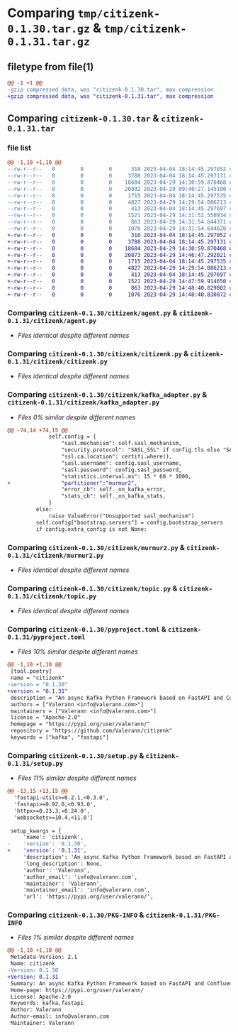 # Comparing `tmp/citizenk-0.1.30.tar.gz` & `tmp/citizenk-0.1.31.tar.gz`

## filetype from file(1)

```diff
@@ -1 +1 @@
-gzip compressed data, was "citizenk-0.1.30.tar", max compression
+gzip compressed data, was "citizenk-0.1.31.tar", max compression
```

## Comparing `citizenk-0.1.30.tar` & `citizenk-0.1.31.tar`

### file list

```diff
@@ -1,10 +1,10 @@
--rw-r--r--   0        0        0      310 2023-04-04 18:14:45.297052 citizenk-0.1.30/citizenk/__init__.py
--rw-r--r--   0        0        0     3788 2023-04-04 18:14:45.297131 citizenk-0.1.30/citizenk/agent.py
--rw-r--r--   0        0        0    18684 2023-04-29 14:30:59.870468 citizenk-0.1.30/citizenk/citizenk.py
--rw-r--r--   0        0        0    20832 2023-04-29 09:40:27.145100 citizenk-0.1.30/citizenk/kafka_adapter.py
--rw-r--r--   0        0        0     1715 2023-04-04 18:14:45.297535 citizenk-0.1.30/citizenk/murmur2.py
--rw-r--r--   0        0        0     4827 2023-04-29 14:29:54.086213 citizenk-0.1.30/citizenk/topic.py
--rw-r--r--   0        0        0      413 2023-04-04 18:14:45.297697 citizenk-0.1.30/citizenk/utils.py
--rw-r--r--   0        0        0     1521 2023-04-29 14:31:52.550934 citizenk-0.1.30/pyproject.toml
--rw-r--r--   0        0        0      863 2023-04-29 14:31:54.644371 citizenk-0.1.30/setup.py
--rw-r--r--   0        0        0     1076 2023-04-29 14:31:54.644628 citizenk-0.1.30/PKG-INFO
+-rw-r--r--   0        0        0      310 2023-04-04 18:14:45.297052 citizenk-0.1.31/citizenk/__init__.py
+-rw-r--r--   0        0        0     3788 2023-04-04 18:14:45.297131 citizenk-0.1.31/citizenk/agent.py
+-rw-r--r--   0        0        0    18684 2023-04-29 14:30:59.870468 citizenk-0.1.31/citizenk/citizenk.py
+-rw-r--r--   0        0        0    20873 2023-04-29 14:46:47.292021 citizenk-0.1.31/citizenk/kafka_adapter.py
+-rw-r--r--   0        0        0     1715 2023-04-04 18:14:45.297535 citizenk-0.1.31/citizenk/murmur2.py
+-rw-r--r--   0        0        0     4827 2023-04-29 14:29:54.086213 citizenk-0.1.31/citizenk/topic.py
+-rw-r--r--   0        0        0      413 2023-04-04 18:14:45.297697 citizenk-0.1.31/citizenk/utils.py
+-rw-r--r--   0        0        0     1521 2023-04-29 14:47:59.914650 citizenk-0.1.31/pyproject.toml
+-rw-r--r--   0        0        0      863 2023-04-29 14:48:40.829802 citizenk-0.1.31/setup.py
+-rw-r--r--   0        0        0     1076 2023-04-29 14:48:40.830072 citizenk-0.1.31/PKG-INFO
```

### Comparing `citizenk-0.1.30/citizenk/agent.py` & `citizenk-0.1.31/citizenk/agent.py`

 * *Files identical despite different names*

### Comparing `citizenk-0.1.30/citizenk/citizenk.py` & `citizenk-0.1.31/citizenk/citizenk.py`

 * *Files identical despite different names*

### Comparing `citizenk-0.1.30/citizenk/kafka_adapter.py` & `citizenk-0.1.31/citizenk/kafka_adapter.py`

 * *Files 0% similar despite different names*

```diff
@@ -74,14 +74,15 @@
             self.config = {
                 "sasl.mechanism": self.sasl_mechanism,
                 "security.protocol": "SASL_SSL" if config.tls else "SASL_PLAINTEXT",
                 "ssl.ca.location": certifi.where(),
                 "sasl.username": config.sasl_username,
                 "sasl.password": config.sasl_password,
                 "statistics.interval.ms": 15 * 60 * 1000,
+                "partitioner":"murmur2",
                 "error_cb": self._on_kafka_error,
                 "stats_cb": self._on_kafka_stats,
             }
         else:
             raise ValueError("Unsupported sasl_mechanism")
         self.config["bootstrap.servers"] = config.bootstrap_servers
         if config.extra_config is not None:
```

### Comparing `citizenk-0.1.30/citizenk/murmur2.py` & `citizenk-0.1.31/citizenk/murmur2.py`

 * *Files identical despite different names*

### Comparing `citizenk-0.1.30/citizenk/topic.py` & `citizenk-0.1.31/citizenk/topic.py`

 * *Files identical despite different names*

### Comparing `citizenk-0.1.30/pyproject.toml` & `citizenk-0.1.31/pyproject.toml`

 * *Files 10% similar despite different names*

```diff
@@ -1,10 +1,10 @@
 [tool.poetry]
 name = "citizenk"
-version = "0.1.30"
+version = "0.1.31"
 description = "An async Kafka Python Framework based on FastAPI and Confluent Kafka"
 authors = ["Valerann <info@valerann.com>"]
 maintainers = ["Valerann <info@valerann.com>"]
 license = "Apache-2.0"
 homepage = "https://pypi.org/user/valerann/"
 repository = "https://github.com/Valerann/citizenk"
 keywords = ["kafka", "fastapi"]
```

### Comparing `citizenk-0.1.30/setup.py` & `citizenk-0.1.31/setup.py`

 * *Files 11% similar despite different names*

```diff
@@ -13,15 +13,15 @@
  'fastapi-utils>=0.2.1,<0.3.0',
  'fastapi>=0.92.0,<0.93.0',
  'httpx>=0.23.3,<0.24.0',
  'websockets>=10.4,<11.0']
 
 setup_kwargs = {
     'name': 'citizenk',
-    'version': '0.1.30',
+    'version': '0.1.31',
     'description': 'An async Kafka Python Framework based on FastAPI and Confluent Kafka',
     'long_description': None,
     'author': 'Valerann',
     'author_email': 'info@valerann.com',
     'maintainer': 'Valerann',
     'maintainer_email': 'info@valerann.com',
     'url': 'https://pypi.org/user/valerann/',
```

### Comparing `citizenk-0.1.30/PKG-INFO` & `citizenk-0.1.31/PKG-INFO`

 * *Files 1% similar despite different names*

```diff
@@ -1,10 +1,10 @@
 Metadata-Version: 2.1
 Name: citizenk
-Version: 0.1.30
+Version: 0.1.31
 Summary: An async Kafka Python Framework based on FastAPI and Confluent Kafka
 Home-page: https://pypi.org/user/valerann/
 License: Apache-2.0
 Keywords: kafka,fastapi
 Author: Valerann
 Author-email: info@valerann.com
 Maintainer: Valerann
```

